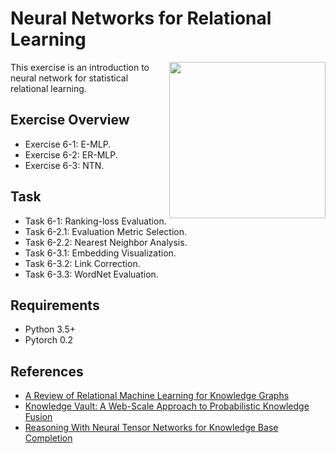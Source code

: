 # Neural Networks for Relational Learning

<img align="right" src="http://sda.cs.uni-bonn.de/wp-content/uploads/2017/10/Smart-Data-Analytics.png" width="250px" />

This exercise is an introduction to neural network for statistical relational learning.   


## Exercise Overview 
* Exercise 6-1: E-MLP.
* Exercise 6-2: ER-MLP.
* Exercise 6-3: NTN.

## Task
* Task 6-1: Ranking-loss Evaluation.
* Task 6-2.1: Evaluation Metric Selection.
* Task 6-2.2: Nearest Neighbor Analysis.
* Task 6-3.1: Embedding Visualization.
* Task 6-3.2: Link Correction.
* Task 6-3.3: WordNet Evaluation.

## Requirements
* Python 3.5+
* Pytorch 0.2 

## References
* [A Review of Relational Machine Learning for Knowledge Graphs](https://arxiv.org/pdf/1503.00759.pdf)
* [Knowledge Vault: A Web-Scale Approach to Probabilistic Knowledge Fusion](https://www.cs.ubc.ca/~murphyk/Papers/kv-kdd14.pdf)
* [Reasoning With Neural Tensor Networks for Knowledge Base Completion](https://nlp.stanford.edu/pubs/SocherChenManningNg_NIPS2013.pdf)

